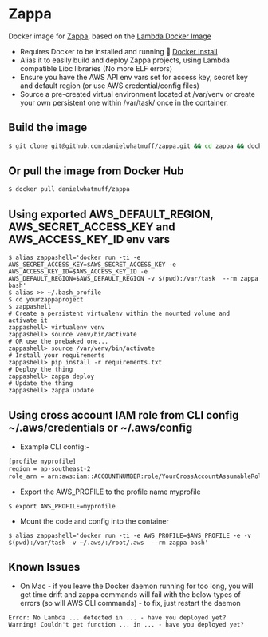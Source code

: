 # Zappa
Docker image for [Zappa](https://github.com/Miserlou/Zappa), based on the [Lambda Docker Image](https://github.com/lambci/docker-lambda)

* Requires Docker to be installed and running :whale2: [Docker Install](https://docs.docker.com/engine/installation/)
* Alias it to easily build and deploy Zappa projects, using Lambda compatible Libc libraries (No more ELF errors)
* Ensure you have the AWS API env vars set for access key, secret key and default region (or use AWS credential/config files)
* Source a pre-created virtual environment located at /var/venv or create your own persistent one within /var/task/ once in the container.

## Build the image
```bash
$ git clone git@github.com:danielwhatmuff/zappa.git && cd zappa && docker build -t zappa .
```

## Or pull the image from Docker Hub
```bash
$ docker pull danielwhatmuff/zappa
```

## Using exported AWS_DEFAULT_REGION, AWS_SECRET_ACCESS_KEY and AWS_ACCESS_KEY_ID env vars
```
$ alias zappashell='docker run -ti -e AWS_SECRET_ACCESS_KEY=$AWS_SECRET_ACCESS_KEY -e AWS_ACCESS_KEY_ID=$AWS_ACCESS_KEY_ID -e AWS_DEFAULT_REGION=$AWS_DEFAULT_REGION -v $(pwd):/var/task  --rm zappa bash'
$ alias >> ~/.bash_profile
$ cd yourzappaproject
$ zappashell
# Create a persistent virtualenv within the mounted volume and activate it
zappashell> virtualenv venv 
zappashell> source venv/bin/activate
# OR use the prebaked one...
zappashell> source /var/venv/bin/activate
# Install your requirements
zappashell> pip install -r requirements.txt
# Deploy the thing
zappashell> zappa deploy
# Update the thing
zappashell> zappa update
```

## Using cross account IAM role from CLI config ~/.aws/credentials or ~/.aws/config
* Example CLI config:-
```bash
[profile myprofile]
region = ap-southeast-2
role_arn = arn:aws:iam::ACCOUNTNUMBER:role/YourCrossAccountAssumableRole
```
* Export the AWS_PROFILE to the profile name myprofile
```
$ export AWS_PROFILE=myprofile
```
* Mount the code and config into the container
```
$ alias zappashell='docker run -ti -e AWS_PROFILE=$AWS_PROFILE -e -v $(pwd):/var/task -v ~/.aws/:/root/.aws  --rm zappa bash'
```

## Known Issues
* On Mac - if you leave the Docker daemon running for too long, you will get time drift and zappa commands will fail with the below types of errors (so will AWS CLI commands) - to fix, just restart the daemon
```
Error: No Lambda ... detected in ... - have you deployed yet?
Warning! Couldn't get function ... in ... - have you deployed yet?
```
